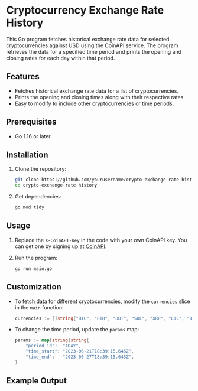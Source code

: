 # Cryptocurrency Exchange Rate History

This Go program fetches historical exchange rate data for selected cryptocurrencies against USD using the CoinAPI service. The program retrieves the data for a specified time period and prints the opening and closing rates for each day within that period.

## Features

- Fetches historical exchange rate data for a list of cryptocurrencies.
- Prints the opening and closing times along with their respective rates.
- Easy to modify to include other cryptocurrencies or time periods.

## Prerequisites

- Go 1.16 or later

## Installation

1. Clone the repository:

    ```sh
    git clone https://github.com/yourusername/crypto-exchange-rate-history.git
    cd crypto-exchange-rate-history
    ```

2. Get dependencies:

    ```sh
    go mod tidy
    ```

## Usage

1. Replace the `X-CoinAPI-Key` in the code with your own CoinAPI key. You can get one by signing up at [CoinAPI](https://www.coinapi.io/).

2. Run the program:

    ```sh
    go run main.go
    ```

## Customization

- To fetch data for different cryptocurrencies, modify the `currencies` slice in the `main` function:

    ```go
    currencies := []string{"BTC", "ETH", "DOT", "SOL", "XRP", "LTC", "BNB", "TRX", "MATIC", "ADA"}
    ```

- To change the time period, update the `params` map:

    ```go
    params := map[string]string{
        "period_id":  "1DAY",
        "time_start": "2023-06-21T18:39:15.645Z",
        "time_end":   "2023-06-27T18:39:15.645Z",
    }
    ```

## Example Output

